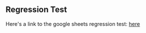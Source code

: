 ## Regression Test
Here's a link to the google sheets regression test: [here](https://docs.google.com/a/mst.edu/spreadsheets/d/1l6GfBKgdmhtesgkdo5EBXeq3FFSpfKxFM6d4QvT0MME/edit?usp=sharing)